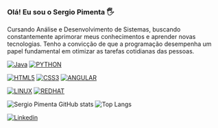 ### Olá! Eu sou o Sergio Pimenta 🖐️ 
Cursando Análise e Desenvolvimento de Sistemas, buscando constantemente aprimorar meus conhecimentos e aprender novas tecnologias. Tenho a convicção de que a programação desempenha um papel fundamental em otimizar as tarefas cotidianas das pessoas.

[![Java](https://img.shields.io/badge/Java-ED8B00?style=for-the-badge&logo=openjdk&logoColor=white)](https://github.com/p1m3nt4) [![PYTHON](https://img.shields.io/badge/Python-14354C?style=for-the-badge&logo=python&logoColor=white)](https://github.com/p1m3nt4)

[![HTML5](https://img.shields.io/badge/HTML5-E34F26?style=for-the-badge&logo=html5&logoColor=white)](https://github.com/p1m3nt4)
[![CSS3](https://img.shields.io/badge/CSS3-1572B6?style=for-the-badge&logo=css3&logoColor=white)](https://github.com/p1m3nt4)
[![ANGULAR](https://img.shields.io/badge/Angular-DD0031?style=for-the-badge&logo=angular&logoColor=white)](https://github.com/p1m3nt4)


[![LINUX](https://img.shields.io/badge/Linux-FCC624?style=for-the-badge&logo=linux&logoColor=black)](https://github.com/p1m3nt4)
[![REDHAT](https://img.shields.io/badge/Red%20Hat-EE0000?style=for-the-badge&logo=redhat&logoColor=white)](https://github.com/p1m3nt4)


![Sergio Pimenta GitHub stats](https://github-readme-stats.vercel.app/api?username=p1m3nt4&show_icons=true&theme=dracula)    ![Top Langs](https://github-readme-stats.vercel.app/api/top-langs/?username=p1m3nt4&hide_progress=true)

[![Linkedin](https://img.shields.io/badge/LinkedIn-0077B5?style=for-the-badge&logo=linkedin&logoColor=white)](https://www.linkedin.com/in/antonio-pimenta-80aa10273/)  
